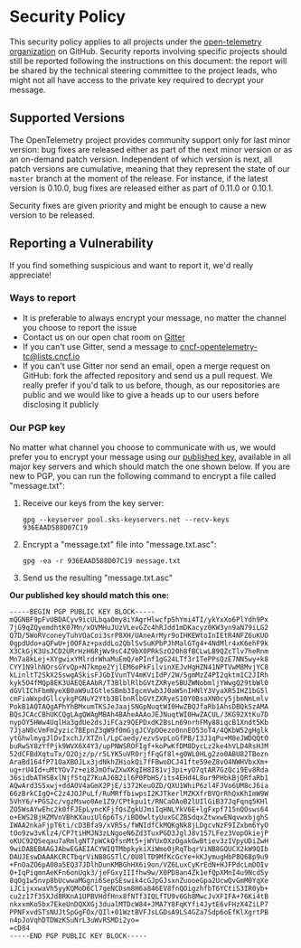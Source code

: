 # Security Policy

This security policy applies to all projects under the [open-telemetry organization][gh-organization] on GitHub. Security reports involving specific projects should still be reported following the instructions on this document: the report will be shared by the technical steering committee to the project leads, who might not all have access to the private key required to decrypt your message.

## Supported Versions

The OpenTelemetry project provides community support only for last minor version: bug fixes are released either as part of the next minor version or as an on-demand patch version. Independent of which version is next, all patch versions are cumulative, meaning that they represent the state of our `master` branch at the moment of the release. For instance, if the latest version is 0.10.0, bug fixes are released either as part of 0.11.0 or 0.10.1.

Security fixes are given priority and might be enough to cause a new version to be released.

## Reporting a Vulnerability

If you find something suspicious and want to report it, we'd really appreciate!

### Ways to report

* It is preferable to always encrypt your message, no matter the channel you choose to report the issue
* Contact us on our open chat room on [Gitter][gitter-room]
* If you can't use Gitter, send a message to [cncf-opentelemetry-tc@lists.cncf.io][mailing-list]
* If you can't use Gitter nor send an email, open a merge request on GitHub: fork the affected repository and send us a pull request. We really prefer if you'd talk to us before, though, as our repositories are public and we would like to give a heads up to our users before disclosing it publicly

### Our PGP key

No matter what channel you choose to communicate with us, we would prefer you to encrypt your message using our [published key][published-key], available in all major key servers and which should match the one shown below. If you are new to PGP, you can run the following command to encrypt a file called "message.txt":

1. Receive our keys from the key server:

    `gpg --keyserver pool.sks-keyservers.net --recv-keys 936EAAD588D07C19`

1. Encrypt a "message.txt" file into "message.txt.asc":

    `gpg -ea -r 936EAAD588D07C19 message.txt`

1. Send us the resulting "message.txt.asc"

**Our published key should match this one:**

```
-----BEGIN PGP PUBLIC KEY BLOCK-----
mQGNBF9pFvUBDACyv9icULbqaOmy8iYAgrHlwcfpShYmi4TI/ykYxXo6PlYdh9Px
7jG9qZQyemdhtK07Mn/xOVMHuJUzVLevGZc4hRJdd1mDKacyz0KW3yn9aN79iLG2
Q7D/5WoRVconeyTuhVOaCoi3srP8XH/UAneArMyr9oIHKEWtoInIEtR4NFZ6uKUO
0gpdUdo+aQFwU+j0OFAz+pxddLo2QblSvSuKPbPJhMalGTg4+4NdMlr4xK6ehF9k
X3CkGjK3UsJCD2URrHzH6RjWv9sC4Z9bX0PRkSzO20h8fBCLwLB9QZcTlv7heRnm
Mn7a8kLej+XYgwixYMlrdrWhaMuEmQ/ePInf1gG24LTf3r1TePPsQzE7NN5wy+k8
CYY1N9lhNOrsGYvQp+N7kmpe2YjlEM6oPkFilvinXEJvHgHZN41NPTVwM8MvjYC8
kLinltT2SkX2SswgASkisFJGbIVunTV4mKViIdP/2W/5gmMzZ4PI2qktm1C2JIRh
kyk5O4fMQp8EK3UAEQEAAbR/T3BlblRlbGVtZXRyeSBUZWNobmljYWwgQ29tbWl0
dGVlIChFbmNyeXB0aW9uIGtleSBmb3IgcmVwb3J0aW5nIHNlY3VyaXR5IHZ1bG5l
cmFiaWxpdGllcykgPGNuY2Ytb3BlbnRlbGVtZXRyeS10Y0BsaXN0cy5jbmNmLmlv
PokB1AQTAQgAPhYhBMxumTKSJeJaajSNGpNuqtWI0HwZBQJfaRb1AhsDBQkSzAMA
BQsJCAcCBhUKCQgLAgQWAgMBAh4BAheAAAoJEJNuqtWI0HwZACUL/3KG92XtKu7D
nypOY5HWw4UqlHa3gdUe2dsJiFCaz9QEPDxdK2BsLn69nrhFMy88iqcB1Xndt5Kb
7JjaN0cVmFm2yzic7BEpnZ3qW9f0mGjgJCVpOOezo0nnEO53oT4/4QKbW52gHglk
ytGhwlmygJlDvIxchJ/XTZnl/LpCaedy/ezvSvpLoGfPB/I3J1qPu+M8eJWDQQtO
buRwSY8zYfPjk9WVX6X4Y3/upPNWSROFIgf+koPwKfDM8DycLz2ke4hVLD4RsHJM
52dCFBdXqtuTx/O2Ojz/p/r5LYK5uVR0rjfFqGf8l+g0WL0HLg2zo0ABU82TBozn
AraBd164fP71OaXBOJLx3jdNkhZHiokQi7fFBwoDCJ41fte59eZ8vO4NWHVbxXm+
ug+rU4Id+uMtYOv7z+ei8JmOfwZXwXKgIH8I81vj3pi+yO7qtAR7GzQci9Ev8Rda
36sidbATHSBxlNjfStqZ7KuAJ6B2il6P0PbHS/its4EHd4L8ur9PHbkBjQRfaRb1
AQwArd3S5xwj+ddAOV4aGmX2PjE/i372KeuOZD/QXU1WhiP6zl4FJVo6UM8cJ6ia
66zBrkCIgQ+C2z4JOJPuLf/RuMRffbiwpsI2KJTkerlMZKXfrBVQrRhQxKhImW9W
5VhY6/+PGS2c/vgzMswo0Ae1Z9/CPtkpu1t/RNCaOAoB2lUIlGiB37JqFqnq5KHl
ZO5WsAYwEhc2k0fFJEpLyncKFjfQsZgkUJmiIqHNLYkV6E+lgFxpf715nQOsws64
o+EWS2BjHZMVnVBhKXauiUl6p6Ts/iBD0wltyUuxGCZBSdqxZtwxwENqvwxbjghS
IWAA2nkaFjpT6ti/cD3Bfa9/xVR5s/fWNIdfCkMQKgNk8jLDgcvNzF9IZxbm6YyO
tOo9zw3vKlz4/CP7tiHMJN3zLNgoeN6Zd3TuxPGD3JglJ8v1S7LFez3VopOkiejP
oKUC92QSeqau7aRmlgNT7pWCkQfsnMt5+jWYUxOXzOgakGwBtiev3zIVpyUDiZwH
9wiDABEBAAGJAbwEGAEIACYWIQTMbpkykiXiWmo0jRqTbqrViNB8GQUCX2kW9QIb
DAUJEswDAAAKCRCTbqrViNB8GSTlC/0U8lTD9MfKcGcYe+kKJymugHbP8Q68p9u9
+FnOaZO6pA00a5EQ37JDlhDunKMBGhHX6i9on/VZ6LuxCyKrEdN+HJFPdcLmDOIv
0+IqPiqmnAeKFn6onUqk3/jeFGxyIIIfhw9w/X0PD8an4Zk1efQpXMnI4u9Ncd5y
8qOg1w5nvp8bUcwwaMGgni6SepSEswik4cGJpGJsxnZuooeGpa2UcwQvGmM0YqXe
iJCijxxwaVh5yyKQMoD6Cl7geNCDsm8H6a846EV8fnQOigzhfbT6YCtiS3IR0yb+
cu2z17f35XJd8RKnA1UPBVHdfHnx8fNTf3IQLfTU9v6Gh8MwcJvXFIFA+76Ki4tB
nkxxmKo5bx7EkeUnDQXXGj3dualMTDcW84+JMA7Y8FqKYfi4JytE6vFHzX4ZiLP7
PPNFxvdSTsNUJtSpGgFOx/QIl+01WztBVFJsLGDsA9LS4GZa7Sdp6oEfKlXgrtPB
n4pJoVqhDTDWzKSuNrL3uWvRSMDi2yo=
=cD84
-----END PGP PUBLIC KEY BLOCK-----
```

[gh-organization]: https://github.com/open-telemetry
[published-key]: http://pool.sks-keyservers.net/pks/lookup?op=get&search=0x936EAAD588D07C19
[mailing-list]: https://lists.cncf.io/g/cncf-opentelemetry-tc
[gitter-room]: https://gitter.im/open-telemetry/community
